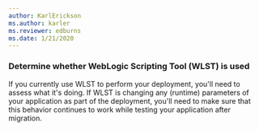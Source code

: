 ```yaml
---
author: KarlErickson
ms.author: karler
ms.reviewer: edburns
ms.date: 1/21/2020
---
```


### Determine whether WebLogic Scripting Tool (WLST) is used

If you currently use WLST to perform your deployment, you'll need to assess what it's doing. If WLST is changing any (runtime) parameters of your application as part of the deployment, you'll need to make sure that this behavior continues to work while testing your application after migration.
